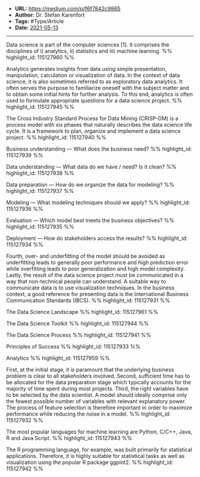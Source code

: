 - **URL:** https://medium.com/p/f6f7842c9865
- **Author:** Dr. Stefan Karenfort
- **Tags:** #Type/Article
- **Date:** [2021-05-13](../_daily/2021-05-13.md)
---

Data science is part of the computer sciences [1]. It comprises the disciplines of i) analytics, ii) statistics and iii) machine learning. %% highlight_id: 115127960 %%


Analytics generates insights from data using simple presentation, manipulation, calculation or visualization of data. In the context of data science, it is also sometimes referred to as exploratory data analytics. It often serves the purpose to familiarize oneself with the subject matter and to obtain some initial hints for further analysis. To this end, analytics is often used to formulate appropriate questions for a data science project. %% highlight_id: 115127945 %%


The Cross Industry Standard Process for Data Mining (CRISP-DM) is a process model with six phases that naturally describes the data science life cycle. It is a framework to plan, organize and implement a data science project. %% highlight_id: 115127940 %%


Business understanding — What does the business need? %% highlight_id: 115127939 %%


Data understanding — What data do we have / need? Is it clean? %% highlight_id: 115127938 %%


Data preparation — How do we organize the data for modeling? %% highlight_id: 115127937 %%


Modeling — What modeling techniques should we apply? %% highlight_id: 115127936 %%


Evaluation — Which model best meets the business objectives? %% highlight_id: 115127935 %%


Deployment — How do stakeholders access the results? %% highlight_id: 115127934 %%


Fourth, over- and underfitting of the model should be avoided as underfitting leads to generally poor performance and high prediction error while overfitting leads to poor generalization and high model complexity. Lastly, the result of the data science project must be communicated in a way that non-technical people can understand. A suitable way to communicate data is to use visualization techniques. In the business context, a good reference for presenting data is the International Business Communication Standards (IBCS). %% highlight_id: 115127931 %%


The Data Science Landscape %% highlight_id: 115127961 %%


The Data Science Toolkit %% highlight_id: 115127944 %%


The Data Science Process %% highlight_id: 115127941 %%


Principles of Success %% highlight_id: 115127933 %%


Analytics %% highlight_id: 115127959 %%


First, at the initial stage, it is paramount that the underlying business problem is clear to all stakeholders involved. Second, sufficient time has to be allocated for the data preparation stage which typically accounts for the majority of time spent during most projects. Third, the right variables have to be selected by the data scientist. A model should ideally comprise only the fewest possible number of variables with relevant explanatory power. The process of feature selection is therefore important in order to maximize performance while reducing the noise in a model. %% highlight_id: 115127932 %%


The most popular languages for machine learning are Python, C/C++, Java, R and Java Script. %% highlight_id: 115127943 %%


The R programming language, for example, was built primarily for statistical applications. Therefore, it is highly suitable for statistical tasks as well as visualization using the popular R package ggplot2. %% highlight_id: 115127942 %%

